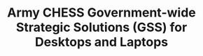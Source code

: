 ---
title: "Army CHESS Government-wide Strategic Solutions (GSS) for Desktops and Laptops"
description: "The GSS systems were implemented for purchase in 2015. A comprehensive refresh process has been deployed every year since in which Agencies provide updates to their requirements, and industry shares its directions and feedback. GSS Version 8 systems have been available since July 2022. GSS Version 9 systems are now available. GSS Version 8 systems will still be offered until they reach end-of-life or are no longer available from the manufacturer."
url-link: "https://www.eis.army.mil/programs/chess"
type: "HTML"
gov-only: "false"
is-external: "true"
publication-date: "July 01, 2023"
reading-time: "15"
resource-type: "Guidance"
filter: "contract-solutions"
audience: "contracts-acquisitions"
branded-offerings: "oem-acquisition-initiatives"
---